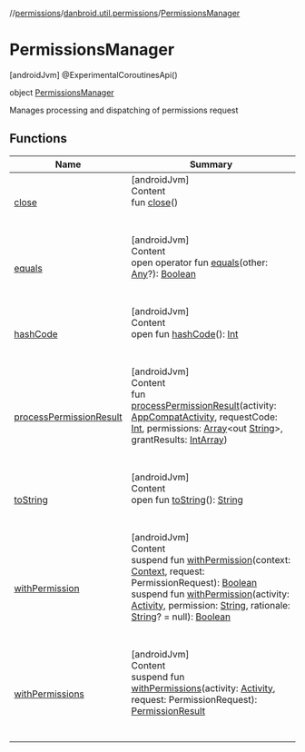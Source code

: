 //[permissions](../../index.md)/[danbroid.util.permissions](../index.md)/[PermissionsManager](index.md)



# PermissionsManager  
 [androidJvm] @ExperimentalCoroutinesApi()  
  
object [PermissionsManager](index.md)

Manages processing and dispatching of permissions request

   


## Functions  
  
|  Name|  Summary| 
|---|---|
| <a name="danbroid.util.permissions/PermissionsManager/close/#/PointingToDeclaration/"></a>[close](close.md)| <a name="danbroid.util.permissions/PermissionsManager/close/#/PointingToDeclaration/"></a>[androidJvm]  <br>Content  <br>fun [close](close.md)()  <br><br><br>
| <a name="kotlin/Any/equals/#kotlin.Any?/PointingToDeclaration/"></a>[equals](index.md#%5Bkotlin%2FAny%2Fequals%2F%23kotlin.Any%3F%2FPointingToDeclaration%2F%5D%2FFunctions%2F-1799029837)| <a name="kotlin/Any/equals/#kotlin.Any?/PointingToDeclaration/"></a>[androidJvm]  <br>Content  <br>open operator fun [equals](index.md#%5Bkotlin%2FAny%2Fequals%2F%23kotlin.Any%3F%2FPointingToDeclaration%2F%5D%2FFunctions%2F-1799029837)(other: [Any](https://kotlinlang.org/api/latest/jvm/stdlib/kotlin/-any/index.html)?): [Boolean](https://kotlinlang.org/api/latest/jvm/stdlib/kotlin/-boolean/index.html)  <br><br><br>
| <a name="kotlin/Any/hashCode/#/PointingToDeclaration/"></a>[hashCode](index.md#%5Bkotlin%2FAny%2FhashCode%2F%23%2FPointingToDeclaration%2F%5D%2FFunctions%2F-1799029837)| <a name="kotlin/Any/hashCode/#/PointingToDeclaration/"></a>[androidJvm]  <br>Content  <br>open fun [hashCode](index.md#%5Bkotlin%2FAny%2FhashCode%2F%23%2FPointingToDeclaration%2F%5D%2FFunctions%2F-1799029837)(): [Int](https://kotlinlang.org/api/latest/jvm/stdlib/kotlin/-int/index.html)  <br><br><br>
| <a name="danbroid.util.permissions/PermissionsManager/processPermissionResult/#androidx.appcompat.app.AppCompatActivity#kotlin.Int#kotlin.Array[kotlin.String]#kotlin.IntArray/PointingToDeclaration/"></a>[processPermissionResult](process-permission-result.md)| <a name="danbroid.util.permissions/PermissionsManager/processPermissionResult/#androidx.appcompat.app.AppCompatActivity#kotlin.Int#kotlin.Array[kotlin.String]#kotlin.IntArray/PointingToDeclaration/"></a>[androidJvm]  <br>Content  <br>fun [processPermissionResult](process-permission-result.md)(activity: [AppCompatActivity](https://developer.android.com/reference/kotlin/androidx/appcompat/app/AppCompatActivity.html), requestCode: [Int](https://kotlinlang.org/api/latest/jvm/stdlib/kotlin/-int/index.html), permissions: [Array](https://kotlinlang.org/api/latest/jvm/stdlib/kotlin/-array/index.html)<out [String](https://kotlinlang.org/api/latest/jvm/stdlib/kotlin/-string/index.html)>, grantResults: [IntArray](https://kotlinlang.org/api/latest/jvm/stdlib/kotlin/-int-array/index.html))  <br><br><br>
| <a name="kotlin/Any/toString/#/PointingToDeclaration/"></a>[toString](index.md#%5Bkotlin%2FAny%2FtoString%2F%23%2FPointingToDeclaration%2F%5D%2FFunctions%2F-1799029837)| <a name="kotlin/Any/toString/#/PointingToDeclaration/"></a>[androidJvm]  <br>Content  <br>open fun [toString](index.md#%5Bkotlin%2FAny%2FtoString%2F%23%2FPointingToDeclaration%2F%5D%2FFunctions%2F-1799029837)(): [String](https://kotlinlang.org/api/latest/jvm/stdlib/kotlin/-string/index.html)  <br><br><br>
| <a name="danbroid.util.permissions/PermissionsManager/withPermission/#android.content.Context#pub.devrel.easypermissions.PermissionRequest/PointingToDeclaration/"></a>[withPermission](with-permission.md)| <a name="danbroid.util.permissions/PermissionsManager/withPermission/#android.content.Context#pub.devrel.easypermissions.PermissionRequest/PointingToDeclaration/"></a>[androidJvm]  <br>Content  <br>suspend fun [withPermission](with-permission.md)(context: [Context](https://developer.android.com/reference/kotlin/android/content/Context.html), request: PermissionRequest): [Boolean](https://kotlinlang.org/api/latest/jvm/stdlib/kotlin/-boolean/index.html)  <br>suspend fun [withPermission](with-permission.md)(activity: [Activity](https://developer.android.com/reference/kotlin/android/app/Activity.html), permission: [String](https://kotlinlang.org/api/latest/jvm/stdlib/kotlin/-string/index.html), rationale: [String](https://kotlinlang.org/api/latest/jvm/stdlib/kotlin/-string/index.html)? = null): [Boolean](https://kotlinlang.org/api/latest/jvm/stdlib/kotlin/-boolean/index.html)  <br><br><br>
| <a name="danbroid.util.permissions/PermissionsManager/withPermissions/#android.app.Activity#pub.devrel.easypermissions.PermissionRequest/PointingToDeclaration/"></a>[withPermissions](with-permissions.md)| <a name="danbroid.util.permissions/PermissionsManager/withPermissions/#android.app.Activity#pub.devrel.easypermissions.PermissionRequest/PointingToDeclaration/"></a>[androidJvm]  <br>Content  <br>suspend fun [withPermissions](with-permissions.md)(activity: [Activity](https://developer.android.com/reference/kotlin/android/app/Activity.html), request: PermissionRequest): [PermissionResult](../-permission-result/index.md)  <br><br><br>


